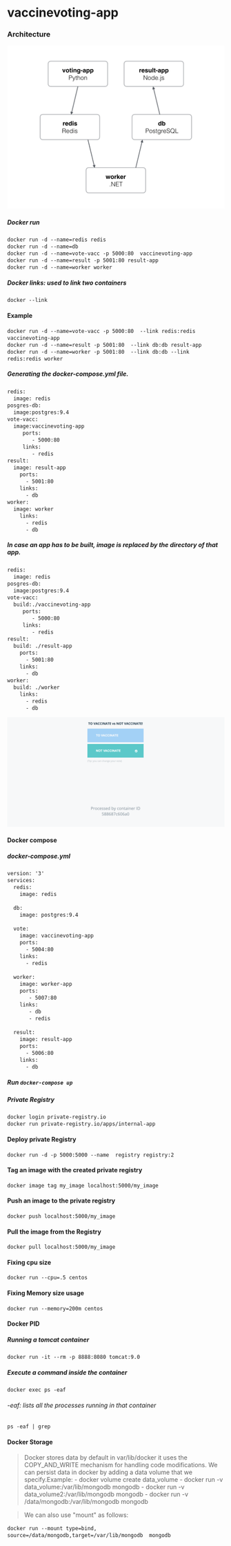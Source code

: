 # vaccinevoting-app
### Architecture

![](architecture.png)


##### Docker run
```
docker run -d --name=redis redis
docker run -d --name=db
docker run -d --name=vote-vacc -p 5000:80  vaccinevoting-app
docker run -d --name=result -p 5001:80 result-app
docker run -d --name=worker worker
```
##### Docker links: used to link two containers
```
docker --link
```
#### Example
```
docker run -d --name=vote-vacc -p 5000:80  --link redis:redis vaccinevoting-app
docker run -d --name=result -p 5001:80  --link db:db result-app
docker run -d --name=worker -p 5001:80  --link db:db --link redis:redis worker

```
##### Generating the docker-compose.yml file.
```
redis:
  image: redis
posgres-db:
  image:postgres:9.4
vote-vacc:
  image:vaccinevoting-app
     ports:
        - 5000:80
     links:
        - redis
result:
  image: result-app
    ports:
      - 5001:80
    links:
      - db
worker:
  image: worker
    links:
      - redis
      - db

```
##### In case an app has to be built, image is replaced by the directory of that app.
```
redis:
  image: redis
posgres-db:
  image:postgres:9.4
vote-vacc:
  build:./vaccinevoting-app
     ports:
        - 5000:80
     links:
        - redis
result:
  build: ./result-app
    ports:
      - 5001:80
    links:
      - db
worker:
  build: ./worker
    links:
      - redis
      - db

```

![](Tovaccinate.png)

#### Docker compose
##### docker-compose.yml
```
version: '3'
services:
  redis:
    image: redis

  db:
    image: postgres:9.4

  vote:
    image: vaccinevoting-app
    ports:
      - 5004:80
    links:
      - redis

  worker:
    image: worker-app
    ports:
       - 5007:80
    links:
       - db
       - redis

  result:
    image: result-app
    ports:
      - 5006:80
    links:
      - db
```
##### Run ``` docker-compose up ```

##### Private Registry
```
docker login private-registry.io
docker run private-registry.io/apps/internal-app

```
#### Deploy private Registry
 ```
docker run -d -p 5000:5000 --name  registry registry:2
```
#### Tag an image with the created private registry
```
docker image tag my_image localhost:5000/my_image
 ```
 #### Push an image to the private registry
 ```
 docker push localhost:5000/my_image
 ```
 #### Pull the image from the Registry
 ```
 docker pull localhost:5000/my_image
 ```
 #### Fixing cpu size
 ```
 docker run --cpu=.5 centos
 ```
 #### Fixing  Memory size usage
```
docker run --memory=200m centos
```
#### Docker PID
##### Running a tomcat container
```
docker run -it --rm -p 8888:8080 tomcat:9.0

```
##### Execute a command inside the container
```
docker exec ps -eaf
```
###### <em> -eaf: lists all the processes running in that container </em>

```
ps -eaf | grep
```
#### Docker Storage
> Docker stores data by  default in var/lib/docker
> it uses the COPY_AND_WRITE mechanism for handling code modifications.
> We can persist data in docker by adding a data volume that we specify.Example:  - docker volume create data_volume
                  - docker run -v data_volume:/var/lib/mongodb mongodb
                  - docker run -v data_volume2:/var/lib/mongodb mongodb
                  - docker run -v /data/mongodb:/var/lib/mongodb mongodb

> We can also use "mount" as follows:
```
docker run --mount type=bind, source=/data/mongodb,target=/var/lib/mongodb  mongodb
```
